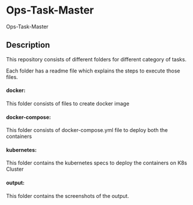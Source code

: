 # Ops-Task-Master
Ops-Task-Master

## Description

This repository consists of different folders for different category of tasks. 

Each folder has a readme file which explains the steps to execute those files.


#### docker: 

This folder consists of files to create docker image

#### docker-compose:

This folder consists of docker-compose.yml file to deploy both the containers

#### kubernetes:

This folder contains the kubernetes specs to deploy the containers on K8s Cluster

#### output:

This folder contains the screenshots of the output.
